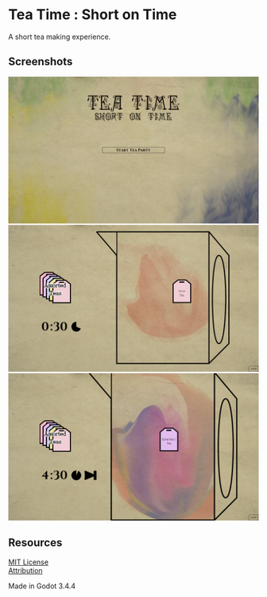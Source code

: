 # Tea Time : Short on Time
A short tea making experience.

## Screenshots
![](assets/screenshots/2022-04-12/02.png)
![](assets/screenshots/2022-04-12/05.png)
![](assets/screenshots/2022-04-12/07.png)

## Resources
[MIT License](./LICENSE.md)  
[Attribution](./ATTRIBUTION.md)  

Made in Godot 3.4.4
